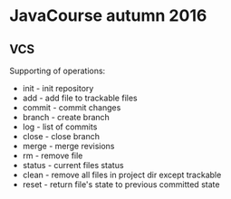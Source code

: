 # JavaCourse autumn 2016

## VCS

Supporting of operations:
* init - init repository
* add - add file to trackable files
* commit - commit changes
* branch - create branch
* log - list of commits
* close - close branch
* merge - merge revisions
* rm - remove file
* status - current files status
* clean - remove all files in project dir except trackable
* reset - return file's state to previous committed state 


